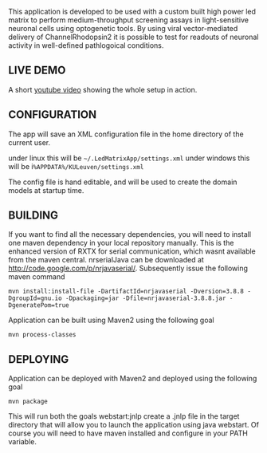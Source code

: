 This application is developed to be used with a custom built high power led matrix to perform medium-throughput screening assays in light-sensitive neuronal cells using optogenetic tools. By using viral vector-mediated delivery of ChannelRhodopsin2 it is possible to test for readouts of neuronal activity in well-defined pathlogoical conditions. 

LIVE DEMO
---------
A short [youtube video](http://www.youtube.com/watch?v=n9LuOjYpKvs) showing the whole setup in action. 

CONFIGURATION
-------------

The app will save an XML configuration file in the home directory of the current user.

under linux this will be `~/.LedMatrixApp/settings.xml`
under windows this will be i`%APPDATA%/KULeuven/settings.xml`

The config file is hand editable, and will be used to create the domain models at startup time.

BUILDING
--------

If you want to find all the necessary dependencies, you will need to install one maven dependency in your local repository manually. 
This is the enhanced version of RXTX for serial communication, which wasnt available from the maven central. 
nrserialJava can be downloaded at http://code.google.com/p/nrjavaserial/. Subsequently issue the following maven command

    mvn install:install-file -DartifactId=nrjavaserial -Dversion=3.8.8 -DgroupId=gnu.io -Dpackaging=jar -Dfile=nrjavaserial-3.8.8.jar -DgeneratePom=true

Application can be built using Maven2 using the following goal

    mvn process-classes

DEPLOYING
---------

Application can be deployed with Maven2 and deployed using the following goal

    mvn package

This will run both the goals webstart:jnlp create a .jnlp file in the target directory that will allow you to launch the application using java webstart. 
Of course you will need to have maven installed and configure in your PATH variable.
